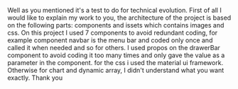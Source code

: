 Well as you mentioned it's a test to do for technical evolution.
First of all I would like to explain my work to you, the architecture of the project is based on the following parts:
components and issets which contains images and css. On this project I used 7 components to avoid redundant coding, for example component navbar is the menu bar and coded only once and called it when needed and so for others. I used propos on the drawerBar component to avoid coding it too many times and only gave the value as a parameter in the component.
for the css i used the material ui framework.
Otherwise for chart and dynamic array, I didn't understand what you want exactly.
Thank you